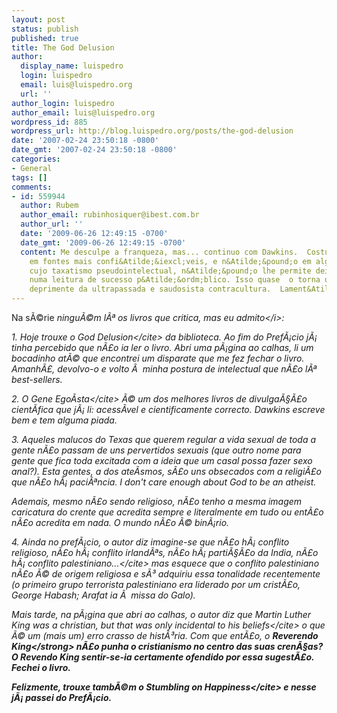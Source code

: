 ```yaml
---
layout: post
status: publish
published: true
title: The God Delusion
author:
  display_name: luispedro
  login: luispedro
  email: luis@luispedro.org
  url: ''
author_login: luispedro
author_email: luis@luispedro.org
wordpress_id: 885
wordpress_url: http://blog.luispedro.org/posts/the-god-delusion
date: '2007-02-24 23:50:18 -0800'
date_gmt: '2007-02-24 23:50:18 -0800'
categories:
- General
tags: []
comments:
- id: 559944
  author: Rubem
  author_email: rubinhosiquer@ibest.com.br
  author_url: ''
  date: '2009-06-26 12:49:15 -0700'
  date_gmt: '2009-06-26 12:49:15 -0700'
  content: Me desculpe a franqueza, mas... continuo com Dawkins.  Costumo me escorar
    em fontes mais confi&Atilde;&iexcl;veis, e n&Atilde;&pound;o em algu&Atilde;&copy;m
    cujo taxatismo pseudointelectual, n&Atilde;&pound;o lhe permite deitar os olhos
    numa leitura de sucesso p&Atilde;&ordm;blico. Isso quase  o torna um militande
    deprimente da ultrapassada e saudosista contracultura.  Lament&Atilde;&iexcl;vel.
---
```

<p>Na s&Atilde;&copy;rie <i>ningu&Atilde;&copy;m l&Atilde;&ordf; os livros que critica, mas eu admito<&#47;i>:
<p>1. Hoje trouxe o <cite>God Delusion<&#47;cite> da biblioteca. Ao fim do Pref&Atilde;&iexcl;cio j&Atilde;&iexcl; tinha percebido que n&Atilde;&pound;o ia ler o livro. Abri uma p&Atilde;&iexcl;gina ao calhas, li um bocadinho at&Atilde;&copy; que encontrei um disparate que me fez fechar o livro. Amanh&Atilde;&pound;, devolvo-o e volto &Atilde;&nbsp; minha postura de intelectual que n&Atilde;&pound;o l&Atilde;&ordf; best-sellers.
<p>2. O <cite>Gene Ego&Atilde;&shy;sta<&#47;cite> &Atilde;&copy; um dos melhores livros de divulga&Atilde;&sect;&Atilde;&pound;o cient&Atilde;&shy;fica que j&Atilde;&iexcl; li: acess&Atilde;&shy;vel e cientificamente correcto. Dawkins escreve bem e tem alguma piada.
<p>3. Aqueles malucos do Texas que querem regular a vida sexual de toda a gente n&Atilde;&pound;o passam de uns pervertidos sexuais (que outro nome para gente que fica toda excitada com a ideia que um casal possa fazer sexo anal?). Esta gentes, a dos ate&Atilde;&shy;smos, s&Atilde;&pound;o uns obsecados com a religi&Atilde;&pound;o que n&Atilde;&pound;o h&Atilde;&iexcl; paci&Atilde;&ordf;ncia. I don't care enough about God to be an atheist.
<p>Ademais, mesmo n&Atilde;&pound;o sendo religioso, n&Atilde;&pound;o tenho a mesma imagem caricatura do crente que acredita sempre e literalmente em tudo ou ent&Atilde;&pound;o n&Atilde;&pound;o acredita em nada. O mundo n&Atilde;&pound;o &Atilde;&copy; bin&Atilde;&iexcl;rio.
<p>4. Ainda no pref&Atilde;&iexcl;cio, o autor diz <cite>imagine-se que n&Atilde;&pound;o h&Atilde;&iexcl; conflito religioso, n&Atilde;&pound;o h&Atilde;&iexcl; conflito irland&Atilde;&ordf;s, n&Atilde;&pound;o h&Atilde;&iexcl; parti&Atilde;&sect;&Atilde;&pound;o da India, n&Atilde;&pound;o h&Atilde;&iexcl; conflito palestiniano...<&#47;cite> mas esquece que o conflito palestiniano n&Atilde;&pound;o &Atilde;&copy; de origem religiosa e s&Atilde;&sup3; adquiriu essa tonalidade recentemente (o primeiro grupo terrorista palestiniano era liderado por um crist&Atilde;&pound;o, George Habash; Arafat ia &Atilde;&nbsp; missa do Galo).
<p>Mais tarde, na p&Atilde;&iexcl;gina que abri ao calhas, o autor diz que <cite>Martin Luther King was a christian, but that was only incidental to his beliefs<&#47;cite> o que &Atilde;&copy; um (mais um) erro crasso de hist&Atilde;&sup3;ria. Com que ent&Atilde;&pound;o, o <strong>Reverendo King<&#47;strong> n&Atilde;&pound;o punha o cristianismo no centro das suas cren&Atilde;&sect;as? O Revendo King sentir-se-ia certamente ofendido por essa sugest&Atilde;&pound;o. Fechei o livro.</p>
<p>Felizmente, trouxe tamb&Atilde;&copy;m o <cite>Stumbling on Happiness<&#47;cite> e nesse j&Atilde;&iexcl; passei do Pref&Atilde;&iexcl;cio.</p>
